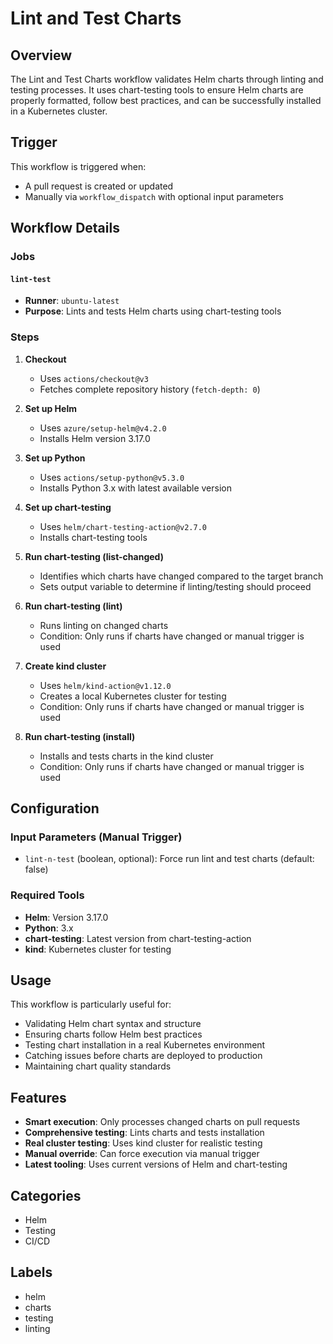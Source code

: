 # Lint and Test Charts

## Overview

The Lint and Test Charts workflow validates Helm charts through linting and testing processes. It uses chart-testing tools to ensure Helm charts are properly formatted, follow best practices, and can be successfully installed in a Kubernetes cluster.

## Trigger

This workflow is triggered when:
- A pull request is created or updated
- Manually via `workflow_dispatch` with optional input parameters

## Workflow Details

### Jobs

#### `lint-test`
- **Runner**: `ubuntu-latest`
- **Purpose**: Lints and tests Helm charts using chart-testing tools

### Steps

1. **Checkout**
   - Uses `actions/checkout@v3`
   - Fetches complete repository history (`fetch-depth: 0`)

2. **Set up Helm**
   - Uses `azure/setup-helm@v4.2.0`
   - Installs Helm version 3.17.0

3. **Set up Python**
   - Uses `actions/setup-python@v5.3.0`
   - Installs Python 3.x with latest available version

4. **Set up chart-testing**
   - Uses `helm/chart-testing-action@v2.7.0`
   - Installs chart-testing tools

5. **Run chart-testing (list-changed)**
   - Identifies which charts have changed compared to the target branch
   - Sets output variable to determine if linting/testing should proceed

6. **Run chart-testing (lint)**
   - Runs linting on changed charts
   - Condition: Only runs if charts have changed or manual trigger is used

7. **Create kind cluster**
   - Uses `helm/kind-action@v1.12.0`
   - Creates a local Kubernetes cluster for testing
   - Condition: Only runs if charts have changed or manual trigger is used

8. **Run chart-testing (install)**
   - Installs and tests charts in the kind cluster
   - Condition: Only runs if charts have changed or manual trigger is used

## Configuration

### Input Parameters (Manual Trigger)
- `lint-n-test` (boolean, optional): Force run lint and test charts (default: false)

### Required Tools
- **Helm**: Version 3.17.0
- **Python**: 3.x
- **chart-testing**: Latest version from chart-testing-action
- **kind**: Kubernetes cluster for testing

## Usage

This workflow is particularly useful for:
- Validating Helm chart syntax and structure
- Ensuring charts follow Helm best practices
- Testing chart installation in a real Kubernetes environment
- Catching issues before charts are deployed to production
- Maintaining chart quality standards

## Features

- **Smart execution**: Only processes changed charts on pull requests
- **Comprehensive testing**: Lints charts and tests installation
- **Real cluster testing**: Uses kind cluster for realistic testing
- **Manual override**: Can force execution via manual trigger
- **Latest tooling**: Uses current versions of Helm and chart-testing

## Categories
- Helm
- Testing
- CI/CD

## Labels
- helm
- charts
- testing
- linting
